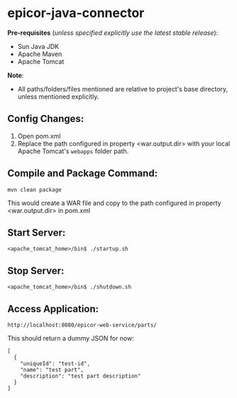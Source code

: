 epicor-java-connector
=====================

**Pre-requisites** (*unless specified explicitly use the latest stable release*):

* Sun Java JDK
* Apache Maven
* Apache Tomcat

**Note**: 

* All paths/folders/files mentioned are relative to project's base directory, unless mentioned explicitly.


## Config Changes:

1. Open pom.xml
2. Replace the path configured in property <war.output.dir> with your local Apache Tomcat's `webapps` folder path.

## Compile and Package Command:

  `mvn clean package`

  This would create a WAR file and copy to the path configured in property <war.output.dir> in pom.xml

## Start Server:

`<apache_tomcat_home>/bin$ ./startup.sh`

## Stop Server:

`<apache_tomcat_home>/bin$ ./shutdown.sh`

## Access Application:

  `http://localhost:8080/epicor-web-service/parts/`
  
  This should return a dummy JSON for now:
  
  ```
  [
    {
      "uniqueId": "test-id",
      "name": "test part",
      "description": "test part description"
    }
  ]
  ```

